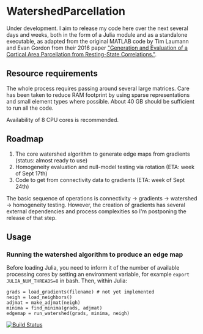 # WatershedParcellation

Under development. I aim to release my code here over the next several days and weeks, both in the form of a Julia module and as a standalone executable, as adapted from the original MATLAB code by Tim Laumann and Evan Gordon from their 2016 paper ["Generation and Evaluation of a Cortical Area Parcellation from Resting-State Correlations."](https://pubmed.ncbi.nlm.nih.gov/25316338/). 

## Resource requirements
The whole process requires passing around several large matrices. Care has been taken to reduce RAM footprint by using sparse representations and small element types where possible. About 40 GB should be sufficient to run all the code.

Availability of 8 CPU cores is recommended.

## Roadmap
1. The core watershed algorithm to generate edge maps from gradients (status: almost ready to use)
2. Homogeneity evaluation and null-model testing via rotation (ETA: week of Sept 17th)
3. Code to get from connectivity data to gradients (ETA: week of Sept 24th)

The basic sequence of operations is connectivity -> gradients -> watershed -> homogeneity testing. However, the creation of gradients has several external dependencies and process complexities so I'm postponing the release of that step.

## Usage
### Running the watershed algorithm to produce an edge map
Before loading Julia, you need to inform it of the number of available processing cores by setting an environment variable, for example `export JULIA_NUM_THREADS=8` in bash. Then, within Julia:

```
grads = load_gradients(filename) # not yet implemented
neigh = load_neighbors()
adjmat = make_adjmat(neigh)
minima = find_minima(grads, adjmat)
edgemap = run_watershed(grads, minima, neigh)
```

[![Build Status](https://github.com/myersm0/WatershedParcellation.jl/actions/workflows/CI.yml/badge.svg?branch=main)](https://github.com/myersm0/WatershedParcellation.jl/actions/workflows/CI.yml?query=branch%3Amain)
